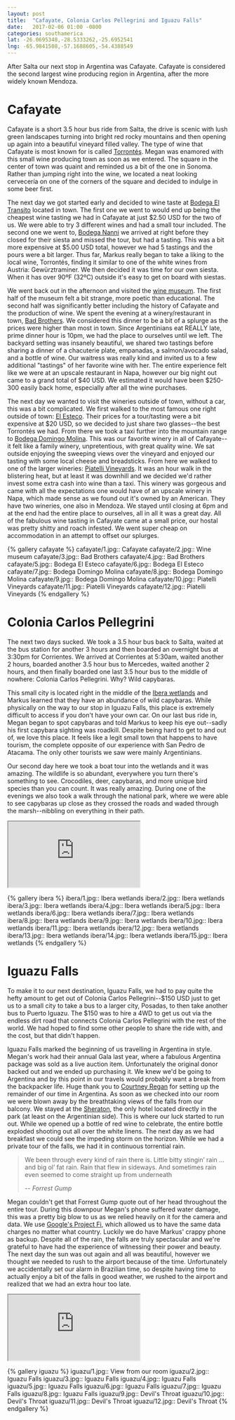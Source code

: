 ```yaml
---
layout: post
title:  "Cafayate, Colonia Carlos Pellegrini and Iguazu Falls"
date:   2017-02-06 01:00 -0800
categories: southamerica
lat: -26.0695348,-28.5333262,-25.6952541
lng: -65.9841508,-57.1688605,-54.4388549
---
```


After Salta our next stop in Argentina was Cafayate. Cafayate is considered the second largest wine producing region in Argentina, after the more widely known Mendoza.

<!--more-->

# Cafayate

Cafayate is a short 3.5 hour bus ride from Salta, the drive is scenic with lush green landscapes turning into bright red rocky mountains and then opening up again into a beautiful vineyard filled
valley. The type of wine that Cafayate is most known for is called [Torrontés](https://en.wikipedia.org/wiki/Torront%C3%A9s). Megan was enamored with this small wine producing town as soon as we
entered. The square in the center of town was quaint and reminded us a bit of the one in Sonoma. Rather than jumping right into the wine, we located a neat looking cervecería on one of the corners
of the square and decided to indulge in some beer first.

The next day we got started early and decided to wine taste at [Bodega El Transito](http://bodegaeltransito.com/en/welcome-to-bodega-el-transito/) located in town. The first one we went to
would end up being the cheapest wine tasting we had in Cafayate at just $2.50 USD for the two of us. We were able to try 3 different wines and had a small tour included. The second one we went
to, [Bodega Nanni](http://www.bodegananni.com/) we arrived at right before they closed for their siesta and missed the tour, but had a tasting. This was a bit more expensive at $5.00 USD total,
however we had 5 tastings and the pours were a bit larger. Thus far, Markus really began to take a liking to the local wine, Torrontés, finding it similar to one of the white wines
from Austria: Gewürztraminer. We then decided it was time for our own siesta. When it has over 90ºF (32ºC) outside it's easy to get on board with siestas.

We went back out in the afternoon and visited the [wine museum](http://www.museodelavidyelvino.gov.ar/). The first half of the museum felt a bit strange, more poetic than educational. The second
half was significantly better including the history of Cafayate and the production of wine. We spent the evening at a winery/restaurant in town, [Bad Brothers](https://www.badbrotherswe.com/).
We considered this dinner to be a bit of a splurge as the prices were higher than most in town. Since Argentinians eat REALLY late, prime dinner hour is 10pm, we had the place to ourselves until
we left. The backyard setting was insanely beautiful, we shared two tastings before sharing a dinner of a chacuterie plate, empanadas, a salmon/avocado salad, and a bottle of wine. Our waitress
was really kind and invited us to a few additional "tastings" of her favorite wine with her. The entire experience felt like we were at an upscale restaurant in Napa, however our big night out
came to a grand total of $40 USD. We estimated it would have been $250-300 easily back home, especially after all the wine purchases.

The next day we wanted to visit the wineries outside of town, without a car, this was a bit complicated. We first walked to the most famous one right outside of town:
[El Esteco](http://www.elesteco.com/en). Their prices for a tour/tasting were a bit expensive at $20 USD, so we decided to just share two glasses--the best Torrontés we had. From there we took
a taxi further into the mountain range to [Bodega Domingo Molina](http://www.domingomolina.com.ar/). This was our favorite winery in all of Cafayate--it felt like a family winery, unpretentious,
with great quality wine. We sat outside enjoying the sweeping views over the vineyard and enjoyed our tasting with some local cheese and breadsticks. From here we walked to one of the
larger wineries: [Piatelli Vineyards](http://www.piattellivineyards.com/). It was an hour walk in the blistering heat, but at least it was downhill and we decided we'd rather invest some extra
cash into wine than a taxi. This winery was gorgeous and came with all the expectations one would have of an upscale winery in Napa, which made sense as we found out it's owned by an American.
They have two wineries, one also in Mendoza. We stayed until closing at 6pm and at the end had the entire place to ourselves, all in all it was a great day. All of the fabulous wine tasting
in Cafayate came at a small price, our hostal was pretty shitty and roach infested. We went super cheap on accommodation in an attempt to offset our splurges.

{% gallery cafayate %}
cafayate/1.jpg:: Cafayate
cafayate/2.jpg:: Wine museum
cafayate/3.jpg:: Bad Brothers
cafayate/4.jpg:: Bad Brothers
cafayate/5.jpg:: Bodega El Esteco
cafayate/6.jpg:: Bodega El Esteco
cafayate/7.jpg:: Bodega Domingo Molina
cafayate/8.jpg:: Bodega Domingo Molina
cafayate/9.jpg:: Bodega Domingo Molina
cafayate/10.jpg:: Piatelli Vineyards
cafayate/11.jpg:: Piatelli Vineyards
cafayate/12.jpg:: Piatelli Vineyards
{% endgallery %}

# Colonia Carlos Pellegrini

The next two days sucked. We took a 3.5 hour bus back to Salta, waited at the bus station for another 3 hours and then boarded an overnight bus at 3:30pm for Corrientes. We arrived at
Corrientes at 5:30am, waited another 2 hours, boarded another 3.5 hour bus to Mercedes, waited another 2 hours, and then finally boarded one last 3.5 hour bus to the middle of nowhere:
Colonia Carlos Pellegrini. Why? Wild capybaras. 

This small city is located right in the middle of the [Ibera wetlands](https://en.wikipedia.org/wiki/Iber%C3%A1_Wetlands) and Markus learned that they have an abundance of wild capybaras. While
physically on the way to our stop in Iguazu Falls, this place is extremely difficult to access if you don't have your own car. On our last bus ride in, Megan began to spot capybaras and told
Markus to keep his eye out--sadly his first capybara sighting was roadkill. Despite being hard to get to and out of, we love this place. It feels like a legit small town that happens to have
tourism, the complete opposite of our experience with San Pedro de Atacama. The only other tourists we saw were mainly Argentinians. 

Our second day here we took a boat tour into the wetlands and it was amazing. The wildlife is so abundant, everywhere you turn there's something to see. Crocodiles, deer, capybaras, and more
unique bird species than you can count. It was really amazing. During one of the evenings we also took a walk through the national park, where we were able to see capybaras up close as they
crossed the roads and waded through the marsh--nibbling on everything in their path.

<div class="youtube"><div class="embed-responsive embed-responsive-16by9"><iframe class="embed-responsive-item" src="https://www.youtube.com/embed/sISiJr3iiQg" allowfullscreen></iframe></div></div>

{% gallery ibera %}
ibera/1.jpg:: Ibera wetlands
ibera/2.jpg:: Ibera wetlands
ibera/3.jpg:: Ibera wetlands
ibera/4.jpg:: Ibera wetlands
ibera/5.jpg:: Ibera wetlands
ibera/6.jpg:: Ibera wetlands
ibera/7.jpg:: Ibera wetlands
ibera/8.jpg:: Ibera wetlands
ibera/9.jpg:: Ibera wetlands
ibera/10.jpg:: Ibera wetlands
ibera/11.jpg:: Ibera wetlands
ibera/12.jpg:: Ibera wetlands
ibera/13.jpg:: Ibera wetlands
ibera/14.jpg:: Ibera wetlands
ibera/15.jpg:: Ibera wetlands
{% endgallery %}

# Iguazu Falls

To make it to our next destination, Iguazu Falls, we had to pay quite the hefty amount to get out of Colonia Carlos Pellegrini--$150 USD just to get us to a small city to take a bus to a larger city,
Posadas, to then take another bus to Puerto Iguazu. The $150 was to hire a 4WD to get us out via the endless dirt road that connects Colonia Carlos Pellegrini with the rest of the world. We had
hoped to find some other people to share the ride with, and the cost, but that didn't happen.

Iguazu Falls marked the beginning of us travelling in Argentina in style. Megan's work had their annual Gala last year, where a fabulous Argentina package was sold as a live auction item.
Unfortunately the original donor backed out and we ended up purchasing it. We knew we'd be going to Argentina and by this point in our travels would probably want a break from the backpacker
life. Huge thank you to [Courtney Regan](http://www.courtneyregantravel.com/) for setting up the remainder of our time in Argentina. As soon as we checked into our room we were blown away by
the breathtaking views of the falls from our balcony. We stayed at the [Sheraton](http://www.sheratoniguazu.com/), the only hotel located directly in the park
(at least on the Argentinian side). This is where our luck started to run out. While we opened up a bottle of red wine to celebrate, the entire bottle exploded shooting out all over the white
linens. The next day as we had breakfast we could see the impeding storm on the horizon. While we had a private tour of the falls, we had it in continuous torrential rain.

> We been through every kind of rain there is. Little bitty stingin’ rain … and big ol’ fat rain. Rain that flew in sideways. And sometimes rain even seemed to come straight up from underneath
>
> -- <cite>Forrest Gump</cite>

Megan couldn't get that Forrest Gump quote out of her head throughout the entire tour. During this downpour Megan's phone suffered water damage, this was a pretty big blow to us as we relied
heavily on it for the camera and data. We use [Google's Project Fi](https://g.co/fi/r/P791M7), which allowed us to have the same data charges no matter what country. Luckily we do have Markus'
crappy phone as backup. Despite all of the rain, the falls are truly spectacular and we're grateful to have had the experience of witnessing their power and beauty. The next day the sun was out
again and all was beautiful, however we thought we needed to rush to the airport because of the time. Unfortunately we accidentally set our alarm in Brazilian time, so despite having time to
actually enjoy a bit of the falls in good weather, we rushed to the airport and realized that we had an extra hour too late.

<div class="youtube"><div class="embed-responsive embed-responsive-16by9"><iframe class="embed-responsive-item" src="https://www.youtube.com/embed/rgy094XHmOw" allowfullscreen></iframe></div></div>

{% gallery iguazu %}
iguazu/1.jpg:: View from our room
iguazu/2.jpg:: Iguazu Falls
iguazu/3.jpg:: Iguazu Falls
iguazu/4.jpg:: Iguazu Falls
iguazu/5.jpg:: Iguazu Falls
iguazu/6.jpg:: Iguazu Falls
iguazu/7.jpg:: Iguazu Falls
iguazu/8.jpg:: Iguazu Falls
iguazu/9.jpg:: Devil's Throat
iguazu/10.jpg:: Devil's Throat
iguazu/11.jpg:: Devil's Throat
iguazu/12.jpg:: Devil's Throat
{% endgallery %}
